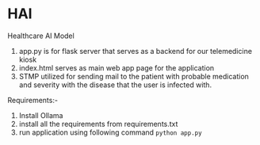 # HAI
Healthcare AI Model

1. app.py is for flask server that serves as a backend for our telemedicine kiosk
2. index.html serves as main web app page for the application
3. STMP utilized for sending mail to the patient with probable medication and severity with the disease that the user is infected with.

Requirements:-
1. Install Ollama
2. install all the requirements from requirements.txt
3. run application using following command ``python app.py``
